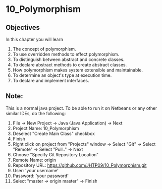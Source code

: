 # 10_Polymorphism

Objectives
-----------
In this chapter you will learn

1. The concept of polymorphism.
2. To use overridden methods to effect polymorphism.
3. To distinguish between abstract and concrete classes.
4. To declare abstract methods to create abstract classes.
5. How polymorphism makes system extensible and maintainable.
6. To determine an object's type at execution time.
7. To declare and implement interfaces.

Note:
-----
This is a normal java project. To be able to run it on Netbeans or any other similar IDEs, do the following:

1. File -> New Project -> Java (Java Application) -> Next
2. Project Name: 10_Polymorphism
3. Deselect "Create Main Class" checkbox
4. Finish
5. Right click on project from "Projects" window -> Select "Git" -> Select "Remote" -> Select "Pull.." -> Next
6. Choose "Specify Git Repository Location"
7. Remote Name: origin
8. Repository URL: https://github.com/JHTP09/10_Polymorphism.git
9. User: 'your username'
10. Password: 'your password'
11. Select "master -> origin master" -> Finish
